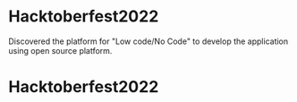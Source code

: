 # Hacktoberfest2022
Discovered the platform for "Low code/No Code" to develop the application using open source platform.
# Hacktoberfest2022
